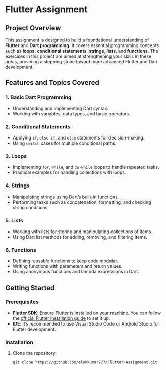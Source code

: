 # Flutter Assignment

## Project Overview

This assignment is designed to build a foundational understanding of **Flutter** and **Dart programming**. It covers essential programming concepts such as **loops**, **conditional statements**, **strings**, **lists**, and **functions**. The exercises in this project are aimed at strengthening your skills in these areas, providing a stepping stone toward more advanced Flutter and Dart development.

## Features and Topics Covered

### 1. Basic Dart Programming
- Understanding and implementing Dart syntax.
- Working with variables, data types, and basic operators.

### 2. Conditional Statements
- Applying `if`, `else if`, and `else` statements for decision-making.
- Using `switch` cases for multiple conditional paths.

### 3. Loops
- Implementing `for`, `while`, and `do-while` loops to handle repeated tasks.
- Practical examples for handling collections with loops.

### 4. Strings
- Manipulating strings using Dart’s built-in functions.
- Performing tasks such as concatenation, formatting, and checking string conditions.

### 5. Lists
- Working with lists for storing and manipulating collections of items.
- Using Dart list methods for adding, removing, and filtering items.

### 6. Functions
- Defining reusable functions to keep code modular.
- Writing functions with parameters and return values.
- Using anonymous functions and lambda expressions in Dart.

## Getting Started

### Prerequisites
- **Flutter SDK**: Ensure Flutter is installed on your machine. You can follow the [official Flutter installation guide](https://flutter.dev/docs/get-started/install) to set it up.
- **IDE**: It’s recommended to use Visual Studio Code or Android Studio for Flutter development.

### Installation
1. Clone the repository:
   ```bash
   git clone https://github.com/alokkumar777/Flutter-Assignment.git
